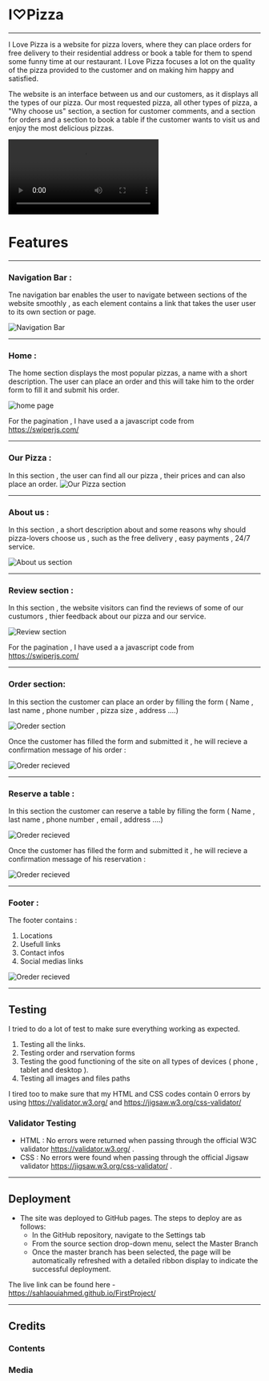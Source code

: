 # I♡Pizza
***
I Love Pizza is a website for pizza lovers, where they can place orders for free delivery to their residential address or book a table for them to spend some funny time at our restaurant. I Love Pizza focuses a lot on the quality of the pizza provided to the customer and on making him happy and satisfied.

The website is an interface between us and our customers, as it displays all the types of our pizza. Our most requested pizza, all other types of pizza, a "Why choose us" section, a section for customer comments, and a section for orders and a section to book a table if the customer wants to visit us and enjoy the most delicious pizzas.

![home page](assets/media/ilovepizza.mp4)

# Features
***
### Navigation Bar :
Tne navigation bar enables the user to navigate between sections of the website smoothly , as each element contains a link that takes the user user to its own section or page.

![Navigation Bar](assets/media/navigation-bar.png)

---------------

### Home :
The home section displays the most popular pizzas, a name with a short description.
The user can place an order and this will take him to the order form to fill it and submit his order.

![home page](assets/media/home.png)

For the pagination , I have used a a javascript code from https://swiperjs.com/

---------------

### Our Pizza :
In this section , the user can find all our pizza , their prices and can also place an order.
![Our Pizza section](assets/media/our-pizza.png)

----------------

### About us :
In this section , a short description about and some reasons why should pizza-lovers choose us , such as the free delivery , easy payments , 24/7 service.

![About us section](assets/media/about-us.png)

----------------

### Review section :
In this section , the website visitors can find the reviews of some of our custumors , thier feedback about our pizza and our service.

![Review section](assets/media/review.png)

For the pagination , I have used a a javascript code from https://swiperjs.com/

-----------------
### Order section: 
In this section the customer can place an order by filling the form ( Name , last name , phone number , pizza size , address ....)

![Oreder section](assets/media/order-form.png)

Once the customer has filled the form and submitted it , he will recieve a confirmation message of his order :

![Oreder recieved](assets/media/conf-order.png)

-----------------
### Reserve a table :
In this section the customer can reserve a table by filling the form ( Name , last name , phone number , email , address ....)

![Oreder recieved](assets/media/reservation-form.png)

Once the customer has filled the form and submitted it , he will recieve a confirmation message of his reservation :

![Oreder recieved](assets/media/conf-reservation.png)

-----------------
### Footer :
The footer contains : 

1. Locations
2. Usefull links
3. Contact infos
4. Social medias links 

![Oreder recieved](assets/media/footer.png)

------------------

## Testing
I tried to do a lot of test to make sure everything working as expected.
1. Testing all the links.
2. Testing order and rservation forms
3. Testing the good functioning of the site on all types of devices ( phone , tablet and desktop ).
4. Testing all images and files paths 

I tired too to make sure that my HTML and CSS codes contain 0 errors by using https://validator.w3.org/ and https://jigsaw.w3.org/css-validator/

### Validator Testing
* HTML : No errors were returned when passing through the official W3C validator https://validator.w3.org/ .
* CSS : No errors were found when passing through the official Jigsaw validator https://jigsaw.w3.org/css-validator/ .

-----------------

## Deployment 

* The site was deployed to GitHub pages. The steps to deploy are as follows:
    * In the GitHub repository, navigate to the Settings tab
    * From the source section drop-down menu, select the Master Branch
    * Once the master branch has been selected, the page will be automatically refreshed with a detailed ribbon display to indicate the successful deployment.


The live link can be found here - https://sahlaouiahmed.github.io/FirstProject/

------------------

## Credits

### Contents

### Media